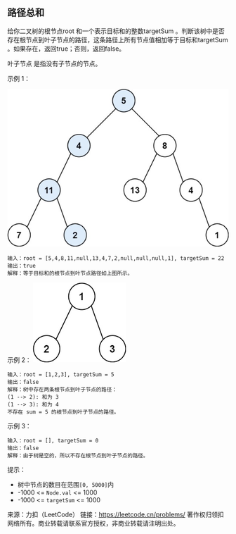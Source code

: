 ## 路径总和

给你二叉树的根节点root 和一个表示目标和的整数targetSum 。判断该树中是否存在根节点到叶子节点的路径，这条路径上所有节点值相加等于目标和targetSum 。如果存在，返回true；否则，返回false。

叶子节点 是指没有子节点的节点。

示例 1：

![img.png](../images/112.path-sum.png)

```
输入：root = [5,4,8,11,null,13,4,7,2,null,null,null,1], targetSum = 22
输出：true
解释：等于目标和的根节点到叶节点路径如上图所示。
```

示例 2：
![img.png](../images/112.path-sum_1.png)
```
输入：root = [1,2,3], targetSum = 5
输出：false
解释：树中存在两条根节点到叶子节点的路径：
(1 --> 2): 和为 3
(1 --> 3): 和为 4
不存在 sum = 5 的根节点到叶子节点的路径。
```
示例 3：

```
输入：root = [], targetSum = 0
输出：false
解释：由于树是空的，所以不存在根节点到叶子节点的路径。
```

提示：

* 树中节点的数目在范围`[0, 5000]`内
* -1000 <= `Node.val` <= 1000
* -1000 <= `targetSum` <= 1000

来源：力扣（LeetCode）
链接：https://leetcode.cn/problems/
著作权归领扣网络所有。商业转载请联系官方授权，非商业转载请注明出处。